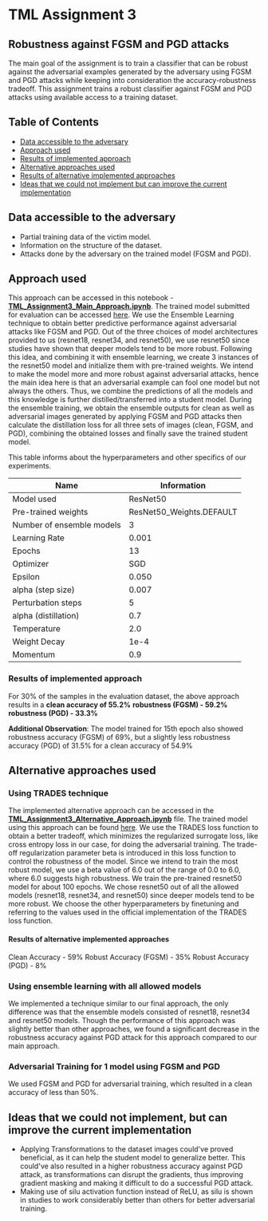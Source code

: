 # TML Assignment 3
## Robustness against FGSM and PGD attacks

The main goal of the assignment is to train a classifier that can be robust against the adversarial examples generated by the adversary using FGSM and PGD attacks while keeping into consideration the accuracy-robustness tradeoff. This assignment trains a robust classifier against FGSM and PGD attacks using available access to a training dataset.

## Table of Contents

- [Data accessible to the adversary](#dataset-accessible-to-adversary)
- [Approach used](#approach-used)
- [Results of implemented approach](#results-of-implemented-approach)
- [Alternative approaches used](#alternative-approaches-used)
- [Results of alternative implemented approaches](#results-of-alternative-implemented-approaches)
- [Ideas that we could not implement but can improve the current implementation](#ideas-that-we-could-not-implement-but-can-improve-the-current-implementation)

## Data accessible to the adversary
- Partial training data of the victim model.
- Information on the structure of the dataset.
- Attacks done by the adversary on the trained model (FGSM and PGD).

## Approach used
This approach can be accessed in this notebook - [**TML_Assignment3_Main_Approach.ipynb**](https://github.com/nupur412/TML_Assignment3_Robustness/blob/main/TML_Assignment3_Main_Approach.ipynb). The trained model submitted for evaluation can be accessed [here](https://drive.google.com/file/d/1RJcids_b2m46dotOVKbg2yn7XIGc1pN_/view?usp=drive_link).
We use the Ensemble Learning technique to obtain better predictive performance against adversarial attacks like FGSM and PGD. Out of the three choices of model architectures provided to us (resnet18, resnet34, and resnet50), we use resnet50 since studies have shown that deeper models tend to be more robust. Following this idea, and combining it with ensemble learning, we create 3 instances of the resnet50 model and initialize them with pre-trained weights. We intend to make the model more and more robust against adversarial attacks, hence the main idea here is that an adversarial example can fool one model but not always the others. Thus, we combine the predictions of all the models and this knowledge is further distilled/transferred into a student model. During the ensemble training, we obtain the ensemble outputs for clean as well as adversarial images generated by applying FGSM and PGD attacks then calculate the distillation loss for all three sets of images (clean, FGSM, and PGD), combining the obtained losses and finally save the trained student model.

This table informs about the hyperparameters and other specifics of our experiments.

| Name                      | Information                        |
|---------------------------|------------------------------------|
| Model used                | ResNet50                           | 
| Pre-trained weights       | ResNet50_Weights.DEFAULT           | 
| Number of ensemble models | 3                                  | 
| Learning Rate             | 0.001                              | 
| Epochs                    | 13                                 | 
| Optimizer                 | SGD                                |
| Epsilon                   | 0.050                              |
| alpha (step size)         | 0.007                              |
| Perturbation steps        | 5                                  |
| alpha (distillation)      | 0.7                                |
| Temperature               | 2.0                                |
| Weight Decay              | 1e-4                               |
| Momentum                  | 0.9                                |

### Results of implemented approach
For 30% of the samples in the evaluation dataset, the above approach results in a 
**clean accuracy of 55.2%**
**robustness (FGSM) - 59.2%**
**robustness (PGD) - 33.3%**

**Additional Observation**: The model trained for 15th epoch also showed robustness accuracy (FGSM) of 69%, but a slightly less robustness accuracy (PGD) of 31.5% for a clean accuracy of 54.9% 

## Alternative approaches used
### Using TRADES technique
The implemented alternative approach can be accessed in the [**TML_Assignment3_Alternative_Approach.ipynb**](https://github.com/nupur412/TML_Assignment3_Robustness/blob/main/TML_Assignment3_Alternative_Approach.ipynb) file. The trained model using this approach can be found [here](https://drive.google.com/file/d/1SwzSApKKvtEp6OeF7v-HboRIA76GXIU0/view?usp=drive_link).
We use the TRADES loss function to obtain a better tradeoff, which minimizes the regularized surrogate loss, like cross entropy loss in our case, for doing the adversarial training. The trade-off regularization parameter beta is introduced in this loss function to control the robustness of the model. Since we intend to train the most robust model, we use a beta value of 6.0 out of the range of 0.0 to 6.0, where 6.0 suggests high robustness. We train the pre-trained resnet50 model for about 100 epochs. We chose resnet50 out of all the allowed models (resnet18, resnet34, and resnet50) since deeper models tend to be more robust. We choose the other hyperparameters by finetuning and referring to the values used in the official implementation of the TRADES loss function.

#### Results of alternative implemented approaches
Clean Accuracy - 59%
Robust Accuracy (FGSM) - 35%
Robust Accuracy (PGD) - 8%

### Using ensemble learning with all allowed models
We implemented a technique similar to our final approach, the only difference was that the ensemble models consisted of resnet18, resnet34 and resnet50 models. Though the performance of this approach was slightly better than other approaches, we found a significant decrease in the robustness accuracy against PGD attack for this approach compared to our main approach. 

### Adversarial Training for 1 model using FGSM and PGD
We used FGSM and PGD for adversarial training, which resulted in a clean accuracy of less than 50%.

## Ideas that we could not implement, but can improve the current implementation
- Applying Transformations to the dataset images could've proved beneficial, as it can help the student model to generalize better. This could've also resulted in a higher robustness accuracy against PGD attack, as transformations can disrupt the gradients, thus improving gradient masking and making it difficult to do a successful PGD attack.
- Making use of silu activation function instead of ReLU, as silu is shown in studies to work considerably better than others for better adversarial training.



